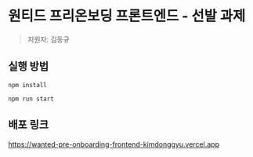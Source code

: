 # 원티드 프리온보딩 프론트엔드 - 선발 과제

> 지원자: 김동규

## 실행 방법

```
npm install
```

```
npm run start
```

## 배포 링크

https://wanted-pre-onboarding-frontend-kimdonggyu.vercel.app
